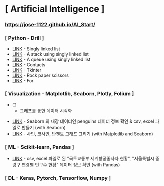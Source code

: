 # [ Artificial Intelligence ]

### https://jose-1122.github.io/AI_Start/

### [ Python - Drill ]
  * [LINK](https://jose-1122.github.io/AI_Start/Singly_Linked_List.html) - Singly linked list
  * [LINK](https://jose-1122.github.io/AI_Start/Stack_Using_Singly_Linked_List.html) - A stack using singly linked list
  * [LINK](https://jose-1122.github.io/AI_Start/Queue_Using_Singly_Linked_List.html) - A queue using singly linked list
  * [LINK](https://jose-1122.github.io/AI_Start/Contact.html) - Contacts
  * [LINK](https://jose-1122.github.io/AI_Start/GUI_Programming_tkinter.html) - Tkinter
  * [LINK](https://jose-1122.github.io/AI_Start/RockPaperScissors.html) - Rock paper scissors
  * [LINK](https://jose-1122.github.io/AI_Start/Patterns_of_Stars.html) - For
    
### [ Visualization - Matplotlib, Seaborn, Plotly, Folium ]
  * [    ] - 그래프를 통한 데이터 시각화
  * [LINK](https://jose-1122.github.io/AI_Start/penguins) - Seaborn 의 내장 데이터인 penguins 데이터 정보 확인 & csv, excel 파일로 만들기 (with Seaborn)
  * [LINK](https://jose-1122.github.io/AI_Start/Sin_Cos_Tan.html) - 사인, 코사인, 탄젠트 그래프 그리기 (with Matplotlib and Seaborn)
  
### [ ML - Scikit-learn, Pandas ]
  * [LINK](https://jose-1122.github.io/AI_Start/The_number_of_people_engaged_in_aviation_business_for_each_international_airways) - csv, excel 파일로 된 "국토교통부 세계항공종사자 현황", "서울특별시 중랑구 연령별 인구수 현황" 데이터 정보 확인 (with Pandas)
  
### [ DL - Keras, Pytorch, Tensorflow, Numpy ]

